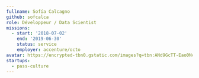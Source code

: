 ```yaml
---
fullname: Sofía Calcagno
github: sofcalca
role: Développeur / Data Scientist
missions:
  - start: '2018-07-02'
    end: '2019-06-30'
    status: service
    employer: accenture/octo
avatar: https://encrypted-tbn0.gstatic.com/images?q=tbn:ANd9GcTT-Eao0Nc76QU3sg9RD-ozeOIjU_TwkZHz18j3kty1Td49MdX4
startups:
  - pass-culture
---
```

